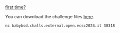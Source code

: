 [first time?](https://i.ytimg.com/vi/hbEbD1Z_tNQ/mqdefault.jpg)

You can download the challenge files [here](https://cloud.cybersecnatlab.it/s/cCste67ijLBmKdj).

`nc babybsd.challs.external.open.ecsc2024.it 38318`
